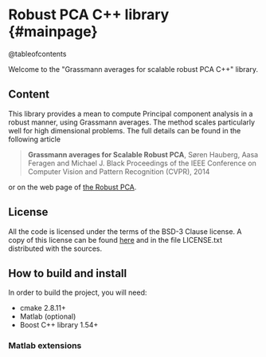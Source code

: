 Robust PCA C++ library                         {#mainpage}
============

@tableofcontents


Welcome to the "Grassmann averages for scalable robust PCA C++" library.

Content
-------
This library provides a mean to compute Principal component analysis in a robust manner, using Grassmann averages. The method scales particularly well
for high dimensional problems. The full details can be found in the following article 

> **Grassmann averages for Scalable Robust PCA**, Søren Hauberg, Aasa Feragen and Michael J. Black
> Proceedings of the IEEE Conference on Computer Vision and Pattern Recognition (CVPR), 2014

or on the web page of [the Robust PCA](http://ps.is.tuebingen.mpg.de/project/Robust_PCA). 

License
-------
All the code is licensed under the terms of the BSD-3 Clause license. A copy of this license can be found [here](http://opensource.org/licenses/BSD-3-Clause) and in the file LICENSE.txt distributed with the sources.


How to build and install
--------------

In order to build the project, you will need:
- cmake 2.8.11+
- Matlab (optional)
- Boost C++ library 1.54+

### Matlab extensions